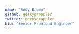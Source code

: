 ```yaml
---
name: "Andy Brown"
github: geekygrappler
twitter: geekygrappler
bio: "Senior Frontend Engineer"
---
```

